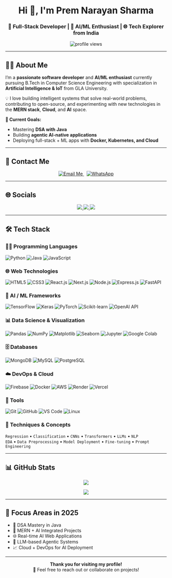 <h1 align="center">Hi 👋, I'm Prem Narayan Sharma</h1>
<h3 align="center">🚀 Full-Stack Developer | 🤖 AI/ML Enthusiast | 🌐 Tech Explorer from India</h3>

<p align="center">
  <img src="https://komarev.com/ghpvc/?username=premsharma8168&label=Profile%20Views&color=0e75b6&style=flat-square" alt="profile views" />
</p>

---

## 🧑‍💻 About Me

I’m a **passionate software developer** and **AI/ML enthusiast** currently pursuing B.Tech in Computer Science Engineering with specialization in **Artificial Intelligence & IoT** from GLA University.

💡 I love building intelligent systems that solve real-world problems, contributing to open-source, and experimenting with new technologies in the **MERN stack**, **Cloud**, and **AI** space.

**🔭 Current Goals:**
- Mastering **DSA with Java**
- Building **agentic AI-native applications**
- Deploying full-stack + ML apps with **Docker, Kubernetes, and Cloud**

---

## 🔗 Contact Me

<p align="center">
  <a href="mailto:premnsharma2005@outlook.com">
    <img src="https://img.shields.io/badge/Send Email-blue?style=for-the-badge&logo=gmail&logoColor=white" alt="Email Me" />
  </a>
  &nbsp;
  <a href="https://wa.me/918168926020" target="_blank">
    <img src="https://img.shields.io/badge/Chat on WhatsApp-25D366?style=for-the-badge&logo=whatsapp&logoColor=white" alt="WhatsApp" />
  </a>
</p>

---

## 🌐 Socials

<p align="center">
  <a href="https://www.linkedin.com/in/prem-narayan-sharma-31629128b/" target="_blank">
    <img src="https://img.shields.io/badge/LinkedIn-0077B5?style=for-the-badge&logo=linkedin&logoColor=white" />
  </a>
  <a href="https://x.com/PremNSharma" target="_blank">
    <img src="https://img.shields.io/badge/X-black?style=for-the-badge&logo=twitter" />
  </a>
  <a href="https://www.instagram.com/im.premsharma/" target="_blank">
    <img src="https://img.shields.io/badge/Instagram-E4405F?style=for-the-badge&logo=instagram&logoColor=white" />
  </a>
</p>

---

## 🛠️ Tech Stack

### 👨‍💻 Programming Languages
![Python](https://img.shields.io/badge/Python-3670A0?style=for-the-badge&logo=python)
![Java](https://img.shields.io/badge/Java-ED8B00?style=for-the-badge&logo=openjdk&logoColor=white)
![JavaScript](https://img.shields.io/badge/JavaScript-F7DF1E?style=for-the-badge&logo=javascript&logoColor=black)

### 🌐 Web Technologies
![HTML5](https://img.shields.io/badge/HTML5-E34F26?style=for-the-badge&logo=html5)
![CSS3](https://img.shields.io/badge/CSS3-1572B6?style=for-the-badge&logo=css3)
![React.js](https://img.shields.io/badge/React-20232A?style=for-the-badge&logo=react)
![Next.js](https://img.shields.io/badge/Next.js-000000?style=for-the-badge&logo=next.js)
![Node.js](https://img.shields.io/badge/Node.js-339933?style=for-the-badge&logo=node.js)
![Express.js](https://img.shields.io/badge/Express.js-000000?style=for-the-badge&logo=express)
![FastAPI](https://img.shields.io/badge/FastAPI-009688?style=for-the-badge&logo=fastapi&logoColor=white)

### 🧠 AI / ML Frameworks
![TensorFlow](https://img.shields.io/badge/TensorFlow-FF6F00?style=for-the-badge&logo=tensorflow)
![Keras](https://img.shields.io/badge/Keras-D00000?style=for-the-badge&logo=keras&logoColor=white)
![PyTorch](https://img.shields.io/badge/PyTorch-EE4C2C?style=for-the-badge&logo=pytorch)
![Scikit-learn](https://img.shields.io/badge/Scikit--learn-F7931E?style=for-the-badge&logo=scikit-learn)
![OpenAI API](https://img.shields.io/badge/OpenAI_API-000000?style=for-the-badge&logo=openai)

### 📊 Data Science & Visualization
![Pandas](https://img.shields.io/badge/Pandas-150458?style=for-the-badge&logo=pandas)
![NumPy](https://img.shields.io/badge/Numpy-013243?style=for-the-badge&logo=numpy)
![Matplotlib](https://img.shields.io/badge/Matplotlib-11557C?style=for-the-badge&logo=matplotlib)
![Seaborn](https://img.shields.io/badge/Seaborn-003366?style=for-the-badge)
![Jupyter](https://img.shields.io/badge/Jupyter-F37626?style=for-the-badge&logo=jupyter)
![Google Colab](https://img.shields.io/badge/Google_Colab-F9AB00?style=for-the-badge&logo=googlecolab)

### 🗄️ Databases
![MongoDB](https://img.shields.io/badge/MongoDB-4EA94B?style=for-the-badge&logo=mongodb)
![MySQL](https://img.shields.io/badge/MySQL-4479A1?style=for-the-badge&logo=mysql)
![PostgreSQL](https://img.shields.io/badge/PostgreSQL-316192?style=for-the-badge&logo=postgresql)

### ☁️ DevOps & Cloud
![Firebase](https://img.shields.io/badge/Firebase-ffca28?style=for-the-badge&logo=firebase)
![Docker](https://img.shields.io/badge/Docker-2496ED?style=for-the-badge&logo=docker)
![AWS](https://img.shields.io/badge/AWS-FF9900?style=for-the-badge&logo=amazon-aws)
![Render](https://img.shields.io/badge/Render-46E3B7?style=for-the-badge&logo=render)
![Vercel](https://img.shields.io/badge/Vercel-000000?style=for-the-badge&logo=vercel)

### 🧰 Tools
![Git](https://img.shields.io/badge/Git-F05032?style=for-the-badge&logo=git)
![GitHub](https://img.shields.io/badge/GitHub-181717?style=for-the-badge&logo=github)
![VS Code](https://img.shields.io/badge/VS%20Code-007ACC?style=for-the-badge&logo=visual-studio-code)
![Linux](https://img.shields.io/badge/Linux-FCC624?style=for-the-badge&logo=linux&logoColor=black)

### 🧪 Techniques & Concepts
`Regression` • `Classification` • `CNNs` • `Transformers` • `LLMs` • `NLP`  
`EDA` • `Data Preprocessing` • `Model Deployment` • `Fine-tuning` • `Prompt Engineering`

---

## 📊 GitHub Stats

<p align="center">
  <img src="https://github-readme-stats.vercel.app/api/top-langs?username=premsharma8168&show_icons=true&locale=en&layout=compact&theme=tokyonight" />
</p>
<p align="center">
  <img src="https://github-readme-streak-stats.herokuapp.com/?user=premsharma8168&theme=tokyonight" />
</p>

---

## 🎯 Focus Areas in 2025

- 🚀 DSA Mastery in Java  
- 🔗 MERN + AI Integrated Projects  
- 🌐 Real-time AI Web Applications  
- 🤖 LLM-based Agentic Systems  
- 📈 Cloud + DevOps for AI Deployment  

---

<p align="center">
  <b>Thank you for visiting my profile!</b><br>
  💬 Feel free to reach out or collaborate on projects!
</p>